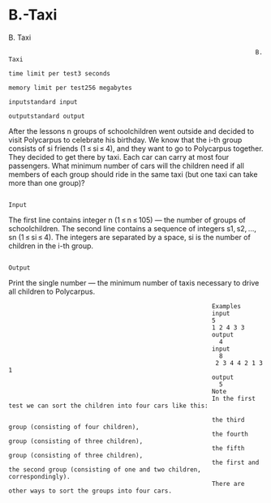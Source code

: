 # B.-Taxi
B. Taxi

                                                                        B. Taxi
                                                                        time limit per test3 seconds
                                                                        memory limit per test256 megabytes
                                                                        inputstandard input
                                                                        outputstandard output
After the lessons n groups of schoolchildren went outside and decided to visit Polycarpus to celebrate his birthday. We know that the i-th group consists of si friends (1 ≤ si ≤ 4), and they want to go to Polycarpus together. They decided to get there by taxi. Each car can carry at most four passengers. What minimum number of cars will the children need if all members of each group should ride in the same taxi (but one taxi can take more than one group)?

                                                                      Input
The first line contains integer n (1 ≤ n ≤ 105) — the number of groups of schoolchildren. The second line contains a sequence of integers s1, s2, ..., sn (1 ≤ si ≤ 4). The integers are separated by a space, si is the number of children in the i-th group.

                                                                      Output
Print the single number — the minimum number of taxis necessary to drive all children to Polycarpus.

                                                            Examples
                                                            input 
                                                            5
                                                            1 2 4 3 3
                                                            output
                                                              4
                                                            input
                                                              8
                                                             2 3 4 4 2 1 3 1
                                                            output
                                                              5
                                                            Note
                                                            In the first test we can sort the children into four cars like this:
                                                            
                                                            the third group (consisting of four children),
                                                            the fourth group (consisting of three children),
                                                            the fifth group (consisting of three children),
                                                            the first and the second group (consisting of one and two children, correspondingly).
                                                            There are other ways to sort the groups into four cars.
